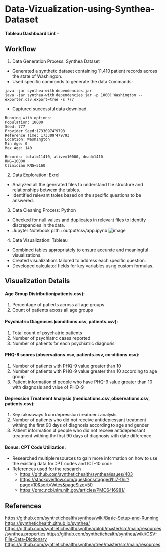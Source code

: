 # Data-Vizualization-using-Synthea-Dataset
**Tableau Dashboard Link** - 
## Workflow 
1)  Data Generation Process: Synthea Dataset
- Generated a synthetic dataset containing 11,410 patient records across the state of Washington.
- Used specific commands to generate the data
Commands:  
```
java -jar synthea-with-dependencies.jar  
java -jar synthea-with-dependencies.jar -p 10000 Washington --exporter.csv.export=true -s 777
```
- Captured successful data download.
```
Running with options:
Population: 10000
Seed: 777
Provider Seed:1733097479793
Reference Time: 1733097479793
Location: Washington
Min Age: 0
Max Age: 140

Records: total=11410, alive=10000, dead=1410
RNG=10000
Clinician RNG=5160
```
2)  Data Exploration: Excel
- Analyzed all the generated files to understand the structure and relationships between the tables.
- Identified relevant tables based on the specific questions to be answered.
3)  Data Cleaning Process: Python
-	Checked for null values and duplicates in relevant files to identify discrepancies in the data.
-	Jupyter Notebook path : output/csv/app.ipynb
![image](https://github.com/user-attachments/assets/4c015421-894a-406e-97f6-7d4b43fa4471)
4) Data Visualization: Tableau
- Combined tables appropriately to ensure accurate and meaningful visualizations.
- Created visualizations tailored to address each specific question.
- Developed calculated fields for key variables using custom formulas.

## Visualization Details

#### Age Group Distribution(patients.csv):  
1.	Percentage of patients across all age groups
2.	Count of patients across all age groups
      
#### Psychiatric Diagnoses (conditions.csv, patients.csv):  
1.	Total count of psychiatric patients
2.	Number of psychiatric cases reported
3.	Number of patients for each psychiatric diagnosis
   
#### PHQ-9 scores (observations.csv, patients.csv, conditions.csv):
1.	Number of patients with PHQ-9 value greater than 10
2.	Number of patients with PHQ-9 value greater than 10 according to age group
3.	Patient information of people who have PHQ-9 value greater than 10 with diagnosis and value of PHQ-9 
#### Depression Treatment Analysis (medications.csv, observations.csv, patients.csv):
1.	Key takeaways from depression treatment analysis
2.	Number of patients who did not receive antidepressant treatment withing the first 90 days of diagnosis according to age and gender
3.	Patient information of people who did not receive antidepressant treatment withing the first 90 days of diagnosis with date difference
#### Bonus: CPT Code Utilization:
- Researched multiple resources to gain more information on how to use the existing data for CPT codes and ICT-10 code
- References used for the research
  - https://github.com/synthetichealth/synthea/issues/403
  - https://stackoverflow.com/questions/tagged/hl7-fhir?page=10&sort=Votes&pageSize=50
  - https://pmc.ncbi.nlm.nih.gov/articles/PMC6416981/

## References 
https://github.com/synthetichealth/synthea/wiki/Basic-Setup-and-Running
https://synthetichealth.github.io/synthea/
https://github.com/synthetichealth/synthea/blob/master/src/main/resources/synthea.properties
https://github.com/synthetichealth/synthea/wiki/CSV-File-Data-Dictionary
https://github.com/synthetichealth/synthea/tree/master/src/main/resources

